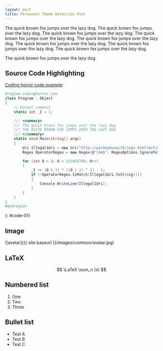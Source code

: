 ```yaml
---
layout: post
title: Permanent Theme Detection Post
---
```


The quick brown fox jumps over the lazy dog.
The quick brown fox jumps over the lazy dog.
The quick brown fox jumps over the lazy dog.
The quick brown fox jumps over the lazy dog.
The quick brown fox jumps over the lazy dog.
The quick brown fox jumps over the lazy dog.
The quick brown fox jumps over the lazy dog.
The quick brown fox jumps over the lazy dog.

The quick brown fox jumps over the lazy dog.

## Source Code Highlighting
[Coding horror code example](https://blog.codinghorror.com/is-your-ide-hot-or-not/):

[//]: # ( https://www.aleksandrhovhannisyan.com/blog/dev/how-to-add-a-copy-to-clipboard-button-to-your-jekyll-blog/)

```csharp
#region codinghorror.com
class Program : Object
{
    // Normal comment
    static int _I = 1;

    /// <summary>
    /// The quick brown fox jumps over the lazy dog
    /// THE QUICK BROWN FOX JUMPS OVER THE LAZY DOG
    /// </summary>
    static void Main(string[] args)
    {
        Uri Illegal1Uri = new Uri("http://packmyboxwith/jugs.html?q=five-dozen&t=liquor");
        Regex OperatorRegex = new Regex(@"\S#$", RegexOptions.IgnorePatternWhitespace);

        for (int O = 0; O < 123456789; O++)
        {
            _I += (O % 3) * ((O / 1) ^ 2) - 5;
            if (!OperatorRegex.IsMatch(Illegal1Uri.ToString()))
            {
                Console.WriteLine(Illegal1Uri);
            }
        }
    }
}
#endregion
```
{: #code-01}

## Image
![avatar]({{ site.baseurl }}/images/common/avatar.jpg)

## LaTeX
$$
\LaTeX
\sum_n (x)
$$

## Numbered list
1. One
1. Two
1. Three

## Bullet list
* Test A
* Test B
* Test C
